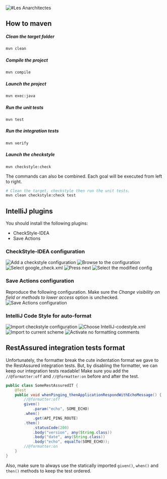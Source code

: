 ![#Les Anarchitectes](https://i.imgur.com/ErPdxWq.png)

## How to maven
##### Clean the target folder
```bash
mvn clean
```

##### Compile the project
```bash
mvn compile
```

##### Launch the project
```bash
mvn exec:java
```

##### Run the unit tests
```bash
mvn test
```

##### Run the integration tests
```bash
mvn verify
```

##### Launch the checkstyle
```
mvn checkstyle:check
```

The commands can also be combined. Each goal will be executed from left to right.
```bash
# Clean the target, checkstyle then run the unit tests.
mvn clean checkstyle:check test
```

## IntelliJ plugins
You should install the following plugins: 
- CheckStyle-IDEA
- Save Actions

### CheckStyle-IDEA configuration
![Add a checkstyle configuration](https://i.imgur.com/UcDfAjb.png)
![Browse to the configuration](https://i.imgur.com/zeYQwST.png)
![Select google_check.xml](https://i.imgur.com/izzhuTn.png)
![Press next](https://i.imgur.com/7mlSQb7.png)
![Select the modified config](https://i.imgur.com/FUWMPKx.png)

### Save Actions configuration
Reproduce the following configuration. Make sure the *Change visibility on field or methods to lower access* option is unchecked.
![Save Actions configuration](https://i.imgur.com/NLbMXyV.png)

### IntelliJ Code Style for auto-format
![Import checkstyle configuration](https://i.imgur.com/DWVAQmp.png)
![Choose IntelliJ-codestyle.xml](https://i.imgur.com/osKkkt9.png)
![Import to current scheme](https://i.imgur.com/OKVXlIf.png)
![Activate no formatting comments](https://i.imgur.com/cc5ERDX.png)

## RestAssured integration tests format
Unfortunately, the formatter break the cute indentation format we gave to the RestAssured integration tests. But, by disabling the formatter, we can keep our integration tests readable! Make sure you add the `//@formatter:off` and `//@formatter:on` before and after the test.
```java
public class SomeRestAssuredIT {
    @Test
    public void whenPinging_thenApplicationRespondWithEchoMessage() {
        //@formatter:off
        given()
            .param("echo", SOME_ECHO)
        .when()
            .get(API_PING_ROUTE)
        .then()
            .statusCode(200)
            .body("version", any(String.class))
            .body("date", any(String.class))
            .body("echo", equalTo(SOME_ECHO));
        //@formatter:on
    }
}
```

Also, make sure to always use the statically imported `given()`, `when()` and `then()` methods to keep the test ordered.